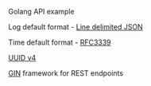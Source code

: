 Golang API example

Log default format - [Line delimited JSON](https://en.wikipedia.org/wiki/JSON_streaming#:~:text=Line%2Ddelimited%20JSON,-Not%20to%20be&text=Streaming%20makes%20use%20of%20the,whitespace%2C%20including%20newlines%20and%20returns.)

Time default format - [RFC3339](https://en.wikipedia.org/wiki/ISO_8601#RFCs)

[UUID v4](https://en.wikipedia.org/wiki/Universally_unique_identifier#Version_4_(random))

[GIN](https://github.com/gin-gonic/gin) framework for REST endpoints